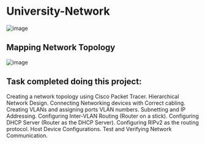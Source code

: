 # University-Network


![image](https://github.com/Siraj458/University-Network/assets/47959852/ea47046a-8ceb-4781-99d7-664fb45b556f)

## Mapping Network Topology

![image](https://github.com/Siraj458/University-Network/assets/47959852/e10ce135-8d10-4d86-8591-a48d12f24132)


## Task completed doing this project:
Creating a network topology using Cisco Packet Tracer.
Hierarchical Network Design.
Connecting Networking devices with Correct cabling.
Creating VLANs and assigning ports VLAN numbers.
Subnetting and IP Addressing.
Configuring Inter-VLAN Routing (Router on a stick).
Configuring DHCP Server (Router as the DHCP Server).
Configuring RIPv2 as the routing protocol.
Host Device Configurations.
Test and Verifying Network Communication.
